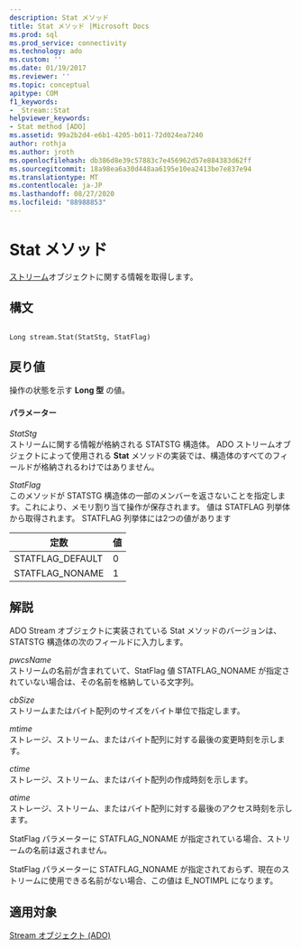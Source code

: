 ```yaml
---
description: Stat メソッド
title: Stat メソッド |Microsoft Docs
ms.prod: sql
ms.prod_service: connectivity
ms.technology: ado
ms.custom: ''
ms.date: 01/19/2017
ms.reviewer: ''
ms.topic: conceptual
apitype: COM
f1_keywords:
- _Stream::Stat
helpviewer_keywords:
- Stat method [ADO]
ms.assetid: 99a2b2d4-e6b1-4205-b011-72d024ea7240
author: rothja
ms.author: jroth
ms.openlocfilehash: db386d8e39c57883c7e456962d57e884383d62ff
ms.sourcegitcommit: 18a98ea6a30d448aa6195e10ea2413be7e837e94
ms.translationtype: MT
ms.contentlocale: ja-JP
ms.lasthandoff: 08/27/2020
ms.locfileid: "88988853"
---
```

# <a name="stat-method"></a>Stat メソッド
[ストリーム](./stream-object-ado.md)オブジェクトに関する情報を取得します。  
  
## <a name="syntax"></a>構文  
  
```  
  
Long stream.Stat(StatStg, StatFlag)  
```  
  
## <a name="return-value"></a>戻り値  
 操作の状態を示す **Long 型** の値。  
  
#### <a name="parameters"></a>パラメーター  
 *StatStg*  
 ストリームに関する情報が格納される STATSTG 構造体。 ADO ストリームオブジェクトによって使用される **Stat** メソッドの実装では、構造体のすべてのフィールドが格納されるわけではありません。  
  
 *StatFlag*  
 このメソッドが STATSTG 構造体の一部のメンバーを返さないことを指定します。これにより、メモリ割り当て操作が保存されます。 値は STATFLAG 列挙体から取得されます。 STATFLAG 列挙体には2つの値があります  
  
|定数|値|  
|--------------|-----------|  
|STATFLAG_DEFAULT|0|  
|STATFLAG_NONAME|1|  
  
## <a name="remarks"></a>解説  
 ADO Stream オブジェクトに実装されている Stat メソッドのバージョンは、STATSTG 構造体の次のフィールドに入力します。  
  
 *pwcsName*  
 ストリームの名前が含まれていて、StatFlag 値 STATFLAG_NONAME が指定されていない場合は、その名前を格納している文字列。  
  
 *cbSize*  
 ストリームまたはバイト配列のサイズをバイト単位で指定します。  
  
 *mtime*  
 ストレージ、ストリーム、またはバイト配列に対する最後の変更時刻を示します。  
  
 *ctime*  
 ストレージ、ストリーム、またはバイト配列の作成時刻を示します。  
  
 *atime*  
 ストレージ、ストリーム、またはバイト配列に対する最後のアクセス時刻を示します。  
  
 StatFlag パラメーターに STATFLAG_NONAME が指定されている場合、ストリームの名前は返されません。  
  
 StatFlag パラメーターに STATFLAG_NONAME が指定されておらず、現在のストリームに使用できる名前がない場合、この値は E_NOTIMPL になります。  
  
## <a name="applies-to"></a>適用対象  
 [Stream オブジェクト (ADO)](./stream-object-ado.md)